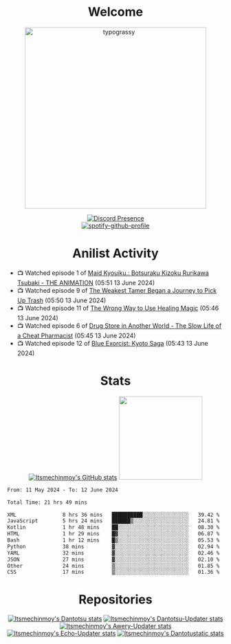 <div align="center">

# Welcome
<a href="https://github.com/kawarimidoll/typograssy">
    <img alt="typograssy" src="https://typograssy.deno.dev/api?text=%E3%82%88%E3%81%86%E3%81%93%E3%81%9D%E3%81%BF%E3%81%AA%E3%81%95%E3%82%93%20-%20Itsmechinmoy--&&l0=none&l1=82d9d0&l2=027353&l3=038c4c&l4=01402e&bg=none&frame=none&speed=100&comment=" width="421.99">
</a>

[![Discord Presence](https://lanyard.cnrad.dev/api/523539866311720963?theme=dark&bg=Oe1116&animated=false&hideDiscrim=true&borderRadius=30px&hideActivity=whenNotUsed)](https://discord.com/users/523539866311720963)<br>
[![spotify-github-profile](https://spotify-github-profile.vercel.app/api/view?uid=31zczwoe3obxakjgkio7anubhkaq&cover_image=true&theme=novatorem&show_offline=true&background_color=121212&interchange=false&bar_color=53b14f&bar_color=ffffff&bar_color_cover=false)](https://spotify-github-profile.vercel.app/api/view?uid=31zczwoe3obxakjgkio7anubhkaq&redirect=true)
</div>

<div align="center">

# Anilist Activity
</div>
<!-- ANILIST_ACTIVITY:start -->

-   📺 Watched episode 1 of [Maid Kyouiku.: Botsuraku Kizoku Rurikawa Tsubaki - THE ANIMATION](https://anilist.co/anime/147622) (05:51 13 June 2024)
-   📺 Watched episode 9 of [The Weakest Tamer Began a Journey to Pick Up Trash](https://anilist.co/anime/156891) (05:50 13 June 2024)
-   📺 Watched episode 11 of [The Wrong Way to Use Healing Magic](https://anilist.co/anime/137908) (05:46 13 June 2024)
-   📺 Watched episode 6 of [Drug Store in Another World - The Slow Life of a Cheat Pharmacist](https://anilist.co/anime/114302) (05:45 13 June 2024)
-   📺 Watched episode 12 of [Blue Exorcist: Kyoto Saga](https://anilist.co/anime/21861) (05:43 13 June 2024)

<!-- ANILIST_ACTIVITY:end -->
<div align="center">
    
# Stats
[![Itsmechinmoy's GitHub stats](https://github-readme-stats.vercel.app/api?username=itsmechinmoy&show_icons=true&theme=algolia)](https://github.com/anuraghazra/github-readme-stats)
<img src="https://github-readme-stackoverflow.vercel.app/?userID=25004176&theme=dark" height="194"/>
</div>
<!--START_SECTION:waka-->

```txt
From: 11 May 2024 - To: 12 June 2024

Total Time: 21 hrs 49 mins

XML               8 hrs 36 mins   ██████████░░░░░░░░░░░░░░░   39.42 %
JavaScript        5 hrs 24 mins   ██████▒░░░░░░░░░░░░░░░░░░   24.81 %
Kotlin            1 hr 48 mins    ██░░░░░░░░░░░░░░░░░░░░░░░   08.30 %
HTML              1 hr 29 mins    █▓░░░░░░░░░░░░░░░░░░░░░░░   06.87 %
Bash              1 hr 12 mins    █▒░░░░░░░░░░░░░░░░░░░░░░░   05.53 %
Python            38 mins         ▓░░░░░░░░░░░░░░░░░░░░░░░░   02.94 %
YAML              32 mins         ▓░░░░░░░░░░░░░░░░░░░░░░░░   02.46 %
JSON              27 mins         ▓░░░░░░░░░░░░░░░░░░░░░░░░   02.10 %
Other             24 mins         ▒░░░░░░░░░░░░░░░░░░░░░░░░   01.85 %
CSS               17 mins         ▒░░░░░░░░░░░░░░░░░░░░░░░░   01.36 %
```

<!--END_SECTION:waka-->
<div align="center">

# Repositories
[![Itsmechinmoy's Dantotsu stats](https://github-readme-stats.vercel.app/api/pin/?username=itsmechinmoy&repo=dantotsu&show_icons=true&theme=algolia&description_lines_count=1)](https://github.com/itsmechinmoy/dantotsu)
[![Itsmechinmoy's Dantotsu-Updater stats](https://github-readme-stats.vercel.app/api/pin/?username=itsmechinmoy&repo=dantotsu-updater&show_icons=true&theme=algolia&description_lines_count=1)](https://github.com/itsmechinmoy/dantotsu-updater)
[![Itsmechinmoy's Awery-Updater stats](https://github-readme-stats.vercel.app/api/pin/?username=itsmechinmoy&repo=awery-updater&show_icons=true&theme=algolia&description_lines_count=1)](https://github.com/itsmechinmoy/awery-updater)
[![Itsmechinmoy's Echo-Updater stats](https://github-readme-stats.vercel.app/api/pin/?username=itsmechinmoy&repo=echo-updater&show_icons=true&theme=algolia&description_lines_count=1)](https://github.com/itsmechinmoy/echo-updater)
[![Itsmechinmoy's Dantotustatic stats](https://github-readme-stats.vercel.app/api/pin/?username=itsmechinmoy&repo=dantotustatic&show_icons=true&theme=algolia&description_lines_count=1)](https://github.com/itsmechinmoy/dantotustatic)
</div>
